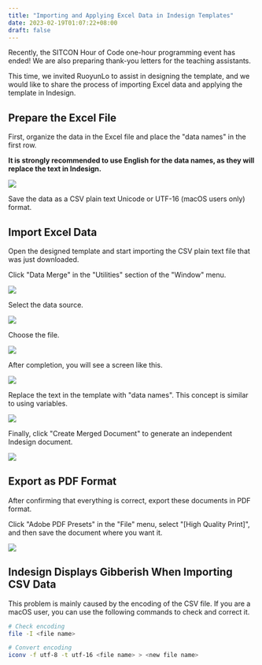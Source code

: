 ```yaml
---
title: "Importing and Applying Excel Data in Indesign Templates"
date: 2023-02-19T01:07:22+08:00
draft: false
---
```


Recently, the SITCON Hour of Code one-hour programming event has ended! We are also preparing thank-you letters for the teaching assistants.

This time, we invited RuoyunLo to assist in designing the template, and we would like to share the process of importing Excel data and applying the template in Indesign.

## Prepare the Excel File

First, organize the data in the Excel file and place the "data names" in the first row.

**It is strongly recommended to use English for the data names, as they will replace the text in Indesign.**

![](https://i.imgur.com/7kVEsH4.png)

Save the data as a CSV plain text Unicode or UTF-16 (macOS users only) format.

## Import Excel Data

Open the designed template and start importing the CSV plain text file that was just downloaded.

Click "Data Merge" in the "Utilities" section of the "Window" menu.

![](https://i.imgur.com/3M7BDl0.jpg)

Select the data source.

![](https://i.imgur.com/C7EEvK0.jpg)

Choose the file.

![](https://i.imgur.com/Vz96C42.jpg)

After completion, you will see a screen like this.

![](https://i.imgur.com/v0tqGZu.jpg)

Replace the text in the template with "data names". This concept is similar to using variables.

![](https://i.imgur.com/5WceSwx.jpg)

Finally, click "Create Merged Document" to generate an independent Indesign document.

![](https://i.imgur.com/IVb53xR.jpg)

## Export as PDF Format
After confirming that everything is correct, export these documents in PDF format.

Click "Adobe PDF Presets" in the "File" menu, select "[High Quality Print]", and then save the document where you want it.

![](https://i.imgur.com/2F1E7By.jpg)

## Indesign Displays Gibberish When Importing CSV Data

This problem is mainly caused by the encoding of the CSV file. If you are a macOS user, you can use the following commands to check and correct it.

```bash
# Check encoding
file -I <file name>

# Convert encoding
iconv -f utf-8 -t utf-16 <file name> > <new file name>
```